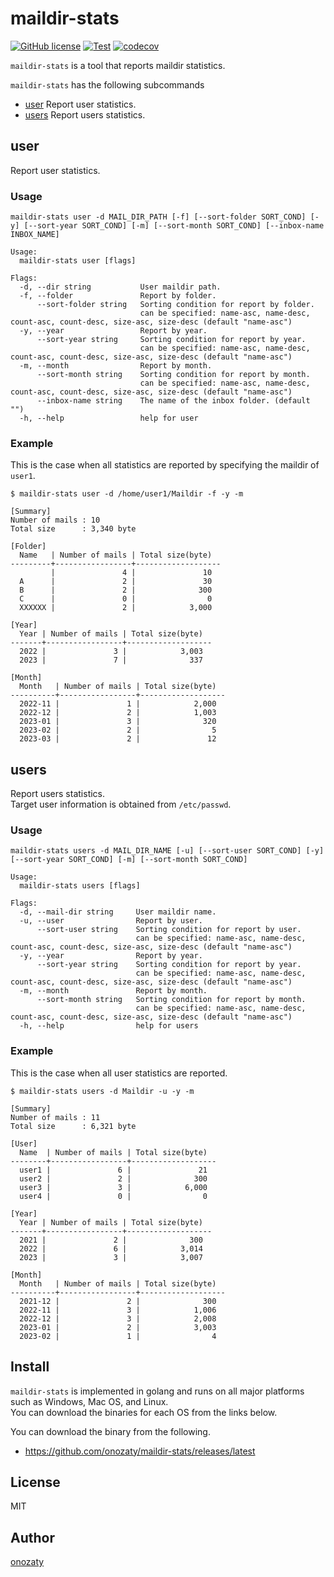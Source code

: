 # maildir-stats

[![GitHub license](https://img.shields.io/github/license/onozaty/maildir-stats)](https://github.com/onozaty/maildir-stats/blob/main/LICENSE)
[![Test](https://github.com/onozaty/maildir-stats/actions/workflows/test.yaml/badge.svg)](https://github.com/onozaty/maildir-stats/actions/workflows/test.yaml)
[![codecov](https://codecov.io/gh/onozaty/maildir-stats/branch/main/graph/badge.svg?token=J7YRQFI233)](https://codecov.io/gh/onozaty/maildir-stats)

`maildir-stats` is a tool that reports maildir statistics.

`maildir-stats` has the following subcommands

* [user](#user) Report user statistics.
* [users](#users) Report users statistics.

## user

Report user statistics.  

### Usage

```
maildir-stats user -d MAIL_DIR_PATH [-f] [--sort-folder SORT_COND] [-y] [--sort-year SORT_COND] [-m] [--sort-month SORT_COND] [--inbox-name INBOX_NAME]
```

```
Usage:
  maildir-stats user [flags]

Flags:
  -d, --dir string           User maildir path.
  -f, --folder               Report by folder.
      --sort-folder string   Sorting condition for report by folder.
                             can be specified: name-asc, name-desc, count-asc, count-desc, size-asc, size-desc (default "name-asc")
  -y, --year                 Report by year.
      --sort-year string     Sorting condition for report by year.
                             can be specified: name-asc, name-desc, count-asc, count-desc, size-asc, size-desc (default "name-asc")
  -m, --month                Report by month.
      --sort-month string    Sorting condition for report by month.
                             can be specified: name-asc, name-desc, count-asc, count-desc, size-asc, size-desc (default "name-asc")
      --inbox-name string    The name of the inbox folder. (default "")
  -h, --help                 help for user
```

### Example

This is the case when all statistics are reported by specifying the maildir of `user1`.

```
$ maildir-stats user -d /home/user1/Maildir -f -y -m

[Summary]
Number of mails : 10
Total size      : 3,340 byte

[Folder]
  Name   | Number of mails | Total size(byte)  
---------+-----------------+-------------------
         |               4 |               10  
  A      |               2 |               30  
  B      |               2 |              300  
  C      |               0 |                0  
  XXXXXX |               2 |            3,000  

[Year]
  Year | Number of mails | Total size(byte)  
-------+-----------------+-------------------
  2022 |               3 |            3,003  
  2023 |               7 |              337  

[Month]
  Month   | Number of mails | Total size(byte)  
----------+-----------------+-------------------
  2022-11 |               1 |            2,000  
  2022-12 |               2 |            1,003  
  2023-01 |               3 |              320  
  2023-02 |               2 |                5  
  2023-03 |               2 |               12  
```

## users

Report users statistics.  
Target user information is obtained from `/etc/passwd`.

### Usage

```
maildir-stats users -d MAIL_DIR_NAME [-u] [--sort-user SORT_COND] [-y] [--sort-year SORT_COND] [-m] [--sort-month SORT_COND]
```

```
Usage:
  maildir-stats users [flags]

Flags:
  -d, --mail-dir string     User maildir name.
  -u, --user                Report by user.
      --sort-user string    Sorting condition for report by user.
                            can be specified: name-asc, name-desc, count-asc, count-desc, size-asc, size-desc (default "name-asc")
  -y, --year                Report by year.
      --sort-year string    Sorting condition for report by year.
                            can be specified: name-asc, name-desc, count-asc, count-desc, size-asc, size-desc (default "name-asc")
  -m, --month               Report by month.
      --sort-month string   Sorting condition for report by month.
                            can be specified: name-asc, name-desc, count-asc, count-desc, size-asc, size-desc (default "name-asc")
  -h, --help                help for users
```

### Example

This is the case when all user statistics are reported.  

```
$ maildir-stats users -d Maildir -u -y -m

[Summary]
Number of mails : 11
Total size      : 6,321 byte

[User]
  Name  | Number of mails | Total size(byte)  
--------+-----------------+-------------------
  user1 |               6 |               21  
  user2 |               2 |              300  
  user3 |               3 |            6,000  
  user4 |               0 |                0  

[Year]
  Year | Number of mails | Total size(byte)  
-------+-----------------+-------------------
  2021 |               2 |              300  
  2022 |               6 |            3,014  
  2023 |               3 |            3,007  

[Month]
  Month   | Number of mails | Total size(byte)  
----------+-----------------+-------------------
  2021-12 |               2 |              300  
  2022-11 |               3 |            1,006  
  2022-12 |               3 |            2,008  
  2023-01 |               2 |            3,003  
  2023-02 |               1 |                4  

```

## Install

`maildir-stats` is implemented in golang and runs on all major platforms such as Windows, Mac OS, and Linux.  
You can download the binaries for each OS from the links below.

You can download the binary from the following.

* https://github.com/onozaty/maildir-stats/releases/latest

## License

MIT

## Author

[onozaty](https://github.com/onozaty)
